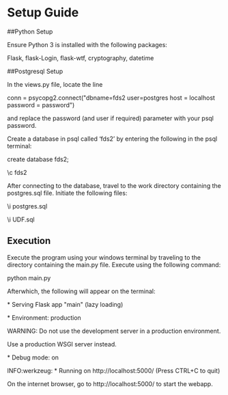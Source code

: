 # Setup Guide

##Python Setup

Ensure Python 3 is installed with the following packages:

Flask, flask-Login, flask-wtf, cryptography, datetime



##Postgresql Setup

In the views.py file, locate the line 

conn = psycopg2.connect("dbname=fds2 user=postgres host = localhost password = password")

and replace the password (and user if required) parameter with your psql password.



Create a database in psql called ‘fds2’ by entering the following in the psql terminal:

create database fds2;

\c fds2



After connecting to the database, travel to the work directory containing the postgres.sql file. Initiate the following files:

\i postgres.sql

\i UDF.sql



## Execution

Execute the program using your windows terminal by traveling to the directory containing the main.py file. Execute using the following command:

python main.py



Afterwhich, the following will appear on the terminal:

 \* Serving Flask app "main" (lazy loading)

 \* Environment: production

  WARNING: Do not use the development server in a production environment.

  Use a production WSGI server instead.

 \* Debug mode: on

INFO:werkzeug: * Running on http://localhost:5000/ (Press CTRL+C to quit)



On the internet browser, go to http://localhost:5000/ to start the webapp. 